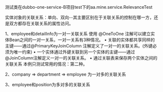 测试类在dubbo-one-service-B项目test下的aa.mine.service.RelevanceTest

实体对象的关联关系：单向、双向--其主要区别在于关联关系的控制在哪一方，还是双方都存在关联关系的属性访问。

1、employee和detailInfo为一对一关联关系
     使用 @OneToOne 注解可以建立实体Bean之间的一对一关系，一对一关系有3种情况。
     • 关联的实体都共享同样的主键——通过@PrimaryKeyJoinColumn 注解定义了一对一的关联关系。(外键必须为唯一约束)
     • 一个实体通过外键关联到另一个实体的主键——通过@JoinColumn注解定义一对一的关联关系。
     • 通过关联表来保存两个实体之间的关联关系
   本例只测试常用的情况：第二种。

2、company => department => employee 为一对多的关联关系

3、employee和position为多对多的关联关系